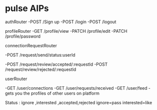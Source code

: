 # pulse AIPs

authRouter
-POST /Sign up
-POST /login
-POST /logout

profileRouter
-GET /profile/view
-PATCH /profile/edit
-PATCH /profile/password

connectionRequestRouter

<!-- right swipe=like -->
<!-- left swipe=pass -->

-POST /request/send/status:userId

-POST /request/review/accepted/:requestId
-POST /request/review/rejected/:requestId

userRouter

-GET /user/connections
-GET /user/requests/received
-GET /user/feed -gets you the profiles of other users on platform

Status : ignore ,interested ,accepted,rejected
ignore=pass
interested=like
